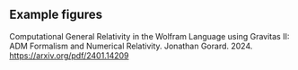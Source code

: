 ## Example figures

Computational General Relativity in the Wolfram Language using Gravitas II: ADM Formalism and Numerical Relativity. Jonathan Gorard. 2024.
https://arxiv.org/pdf/2401.14209
